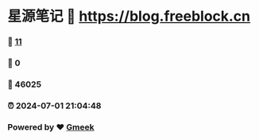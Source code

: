 # 星源笔记 :link: https://blog.freeblock.cn 
### :page_facing_up: [11](https://blog.freeblock.cn/tag.html) 
### :speech_balloon: 0 
### :hibiscus: 46025 
### :alarm_clock: 2024-07-01 21:04:48 
### Powered by :heart: [Gmeek](https://github.com/Meekdai/Gmeek)
